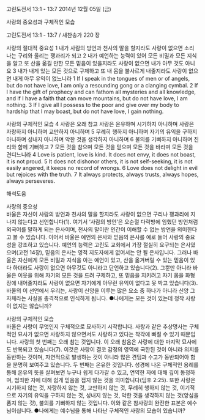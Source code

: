 고린도전서 13:1 - 13:7 
2014년 12월 05일 (금)

사랑의 중요성과 구체적인 모습



고린도전서 13:1 - 13:7 / 새찬송가 220 장


사랑의 절대적 중요성
1 내가 사람의 방언과 천사의 말을 할지라도 사랑이 없으면 소리 나는 구리와 울리는 꽹과리가 되고 2 내가 예언하는 능력이 있어 모든 비밀과 모든 지식을 알고 또 산을 옮길 만한 모든 믿음이 있을지라도 사랑이 없으면 내가 아무 것도 아니요 3 내가 내게 있는 모든 것으로 구제하고 또 내 몸을 불사르게 내줄지라도 사랑이 없으면 내게 아무 유익이 없느니라 
1 If I speak in the tongues of men or of angels, but do not have love, I am only a resounding gong or a clanging cymbal. 2 If I have the gift of prophecy and can fathom all mysteries and all knowledge, and if I have a faith that can move mountains, but do not have love, I am nothing. 3 If I give all I possess to the poor and give over my body to hardship that I may boast, but do not have love, I gain nothing.

사랑의 구체적인 모습 
4 사랑은 오래 참고 사랑은 온유하며 시기하지 아니하며 사랑은 자랑하지 아니하며 교만하지 아니하며 5 무례히 행하지 아니하며 자기의 유익을 구하지 아니하며 성내지 아니하며 악한 것을 생각하지 아니하며 6 불의를 기뻐하지 아니하며 진리와 함께 기뻐하고 7 모든 것을 참으며 모든 것을 믿으며 모든 것을 바라며 모든 것을 견디느니라 
4 Love is patient, love is kind. It does not envy, it does not boast, it is not proud. 5 It does not dishonor others, it is not self-seeking, it is not easily angered, it keeps no record of wrongs. 6 Love does not delight in evil but rejoices with the truth. 7 It always protects, always trusts, always hopes, always perseveres.

해석도움





사랑의 중요성  
바울은 자신이 사람의 방언과 천사의 말을 할지라도 사랑이 없으면 구리나 꽹과리에 지나지 않는다고 선언합니다(1). 여기서 ‘사람의 방언’은 오순절 다락방에 임했던 방언처럼 외국어를 말하게 되는 은사이며, 천사의 말이란 인간이 이해할 수 없는 방언을 의미한다고 볼 수 있습니다. 이어서 바울은 예언의 은사와 믿음의 은사를 예로 들어 사랑의 중요성을 강조하고 있습니다. 예언의 능력은 고린도 교회에서 가장 절실히 요구되는 은사였으며(고전 14장), 믿음의 은사는 영적 지도자에게 없어서는 안 될 은사입니다. 그러나 바울은 자신에게 모든 비밀과 지식을 아는 예언이 있고, 산을 옮겨버릴 수 있는 믿음이 있다 하더라도 사랑이 없으면 아무것도 아니라고 단언하고 있습니다(2). 그뿐만 아니라 바울은 이웃을 위해 자기의 모든 것을 드려 구제하고, 또 믿음을 지키려고 자기 몸을 화형장에 내어줄지라도 사랑이 없으면 자기에게 아무런 유익이 없다고 못 박고 있습니다(3). 바울의 이 선언에서 우리는, 사랑이 신앙을 이루는 많은 요소 중 하나가 아니라 신앙 그 자체라는 사실을 충격적으로 인식하게 됩니다.
●나에게는 모든 것이 있는데 정작 사랑이 없지는 않습니까?

사랑의 구체적인 모습  
바울은 사랑이 무엇인지 구체적으로 묘사하기 시작합니다. 사랑과 같은 추상명사는 구체적인 묘사가 없으면 사랑하지 않으면서도 사랑하고 있다는 착각에 빠질 수 있기 때문입니다. 사랑의 첫 번째는 오래 참는 것입니다. 이 오래 참음은 사랑에 대한 마지막 묘사에도 반복되고 있습니다(7). 이것은 사랑이 결코 감정의 영역에 국한된 것이 아니라 의지를 동반하는 것이며, 자연적으로 발생하는 것이 아니라 많은 견딤과 수고가 동반되어야 함을 분명히 보여주고 있습니다. 두 번째는 온유한 것입니다. 성경에 나온 구체적인 용례를 통해 온유의 뜻을 살펴보면 누구나 쉽게 다가갈 수 있고, 연약한 자에 대해 깊이 동정하며, 범죄한 자에 대해 쉽게 믿음을 접지 않는 것을 의미합니다(딤후 2:25). 또한 사랑은 시기하지 않는 것, 자랑하지 않는 것, 교만하지 않는 것, 무례히 행하지 않는 것, 이기적으로 자기의 유익을 구하지 않는 것, 성내지 않는 것, 악한 것을 생각하지 않는 것(앙심을 품지 않는 것), 불의를 기뻐하지 않는 것입니다. 이와 같은 참사랑의 완전한 표본은 예수님이십니다. 
●나에게는 예수님을 통해 나타난 구체적인 사랑의 모습이 있습니까?